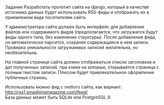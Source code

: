 Задание 
Разработать прототип сайта на django, который в качестве источника данных будет использовать 
RSS-фиды и отображать их в приемлемом виде посетителям сайта.  
 
У администратора сайта должен быть интерфейс для добавления файлов или содержимого фидов 
(предполагается, что загружатся будут фиды одного типа, без изменения структуры). После 
добавления фида, он автоматически парсится, сохраняя содержащиеся в нем записи. Проверка 
уникальности загружаемых записей желательна, но необязательна.  
 
На главной странице сайта должен отображаться список заголовков и дат полученных записей, 
при клике на которые, открывается страница с полным текстом записи. Плюсом будет 
привлекательное оформление публичных страниц.  
 
Использовать можно фид с любого сайта, как вариант: http://rss1.smashingmagazine.com/feed/  
База данных может быть SQLite или PostgreSQL 9.
